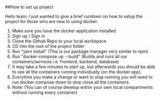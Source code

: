 ##How to set up project

Hello team, I just wanted to give a brief rundown on how to setup the project for those who are new to using docker.

1. Make sure you have the docker application installed
2. Sign up / Sign in
3. Clone the Github Repo to your local workspace
4. CD into the root of the project folder
5. Run "yarn install" (This is our package manager very similar to npm)
6. Run "docker-compose up --build" (Builds and runs all our containers/services i.e. frontend, backend, database)
7. It may take a few minutes to start up, but afterwards you should be able to see all the containers running individually (on the docker app).
9. Everytime you make a change or want to stop running you will need to run docker-compose down to stop close all the containers.
10. Note: (You can of course develop within your own local compartments without running every container)
